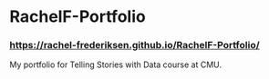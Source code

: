 # RachelF-Portfolio
### https://rachel-frederiksen.github.io/RachelF-Portfolio/
My portfolio for Telling Stories with Data course at CMU.
